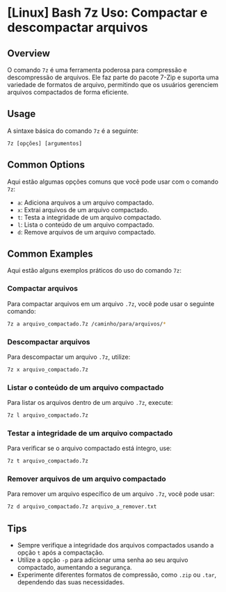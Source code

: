 # [Linux] Bash 7z Uso: Compactar e descompactar arquivos

## Overview
O comando `7z` é uma ferramenta poderosa para compressão e descompressão de arquivos. Ele faz parte do pacote 7-Zip e suporta uma variedade de formatos de arquivo, permitindo que os usuários gerenciem arquivos compactados de forma eficiente.

## Usage
A sintaxe básica do comando `7z` é a seguinte:

```
7z [opções] [argumentos]
```

## Common Options
Aqui estão algumas opções comuns que você pode usar com o comando `7z`:

- `a`: Adiciona arquivos a um arquivo compactado.
- `x`: Extrai arquivos de um arquivo compactado.
- `t`: Testa a integridade de um arquivo compactado.
- `l`: Lista o conteúdo de um arquivo compactado.
- `d`: Remove arquivos de um arquivo compactado.

## Common Examples
Aqui estão alguns exemplos práticos do uso do comando `7z`:

### Compactar arquivos
Para compactar arquivos em um arquivo `.7z`, você pode usar o seguinte comando:

```bash
7z a arquivo_compactado.7z /caminho/para/arquivos/*
```

### Descompactar arquivos
Para descompactar um arquivo `.7z`, utilize:

```bash
7z x arquivo_compactado.7z
```

### Listar o conteúdo de um arquivo compactado
Para listar os arquivos dentro de um arquivo `.7z`, execute:

```bash
7z l arquivo_compactado.7z
```

### Testar a integridade de um arquivo compactado
Para verificar se o arquivo compactado está íntegro, use:

```bash
7z t arquivo_compactado.7z
```

### Remover arquivos de um arquivo compactado
Para remover um arquivo específico de um arquivo `.7z`, você pode usar:

```bash
7z d arquivo_compactado.7z arquivo_a_remover.txt
```

## Tips
- Sempre verifique a integridade dos arquivos compactados usando a opção `t` após a compactação.
- Utilize a opção `-p` para adicionar uma senha ao seu arquivo compactado, aumentando a segurança.
- Experimente diferentes formatos de compressão, como `.zip` ou `.tar`, dependendo das suas necessidades.